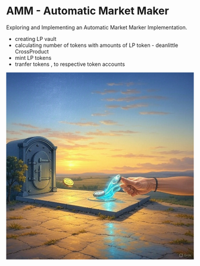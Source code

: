 
# AMM - Automatic Market Maker 

Exploring and Implementing an Automatic Market Marker Implementation. 

- creating LP vault
- calculating number of tokens with amounts of LP token - deanlittle CrossProduct
- mint LP tokens
- tranfer tokens , to respective token accounts
  
  
![Image](https://github.com/stevensanborn/anchor_amm/blob/main/image%20(5).jpg)
